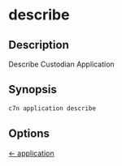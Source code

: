 # describe

## Description

Describe Custodian Application

## Synopsis

```bash
c7n application describe
```

## Options




[← application](./index.md)